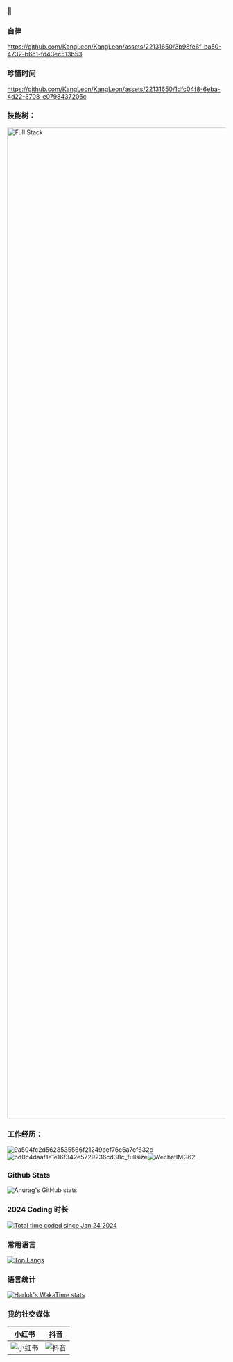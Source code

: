 

### 👋

### 自律

https://github.com/KangLeon/KangLeon/assets/22131650/3b98fe6f-ba50-4732-b6c1-fd43ec513b53

### 珍惜时间

https://github.com/KangLeon/KangLeon/assets/22131650/1dfc04f8-6eba-4d22-8708-e0798437205c

### 技能树：

<img width="2278" alt="Full Stack" src="https://github.com/user-attachments/assets/ccd3b6d6-ce2c-494a-bbe3-d0b157bda741" />

### 工作经历：

![9a504fc2d5628535566f21249eef76c6a7ef632c](https://github.com/KangLeon/KangLeon/assets/22131650/cfb34364-9b97-4a50-bb53-56bebd6b57ad)![bd0c4daaf1e1e16f342e5729236cd38c_fullsize](https://github.com/KangLeon/KangLeon/assets/22131650/b03eb254-be96-4df7-861a-9f1e44dd54a9)![WechatIMG62](https://github.com/KangLeon/KangLeon/assets/22131650/51ac3e80-e67b-40ae-8cb1-20e69cb60bb5)

### Github Stats
![Anurag's GitHub stats](https://github-readme-stats.vercel.app/api?username=KangLeon&show_icons=true)

### 2024 Coding 时长
<a href="https://wakatime.com/@018d39a0-9168-48f3-bd8e-6478c49a8d02"><img src="https://wakatime.com/badge/user/018d39a0-9168-48f3-bd8e-6478c49a8d02.svg" alt="Total time coded since Jan 24 2024" /></a>

### 常用语言
[![Top Langs](https://github-readme-stats.vercel.app/api/top-langs/?username=KangLeon&layout=donut-vertical&hide=html,Makefile,Objective-C++,Objective-C)](https://github.com/anuraghazra/github-readme-stats)

### 语言统计
[![Harlok's WakaTime stats](https://github-readme-stats.vercel.app/api/wakatime?username=KangLeon)](https://github.com/anuraghazra/github-readme-stats)

### 我的社交媒体
| 小红书 | 抖音 |
| --- | --- |
| ![小红书](https://github.com/user-attachments/assets/36fc77d1-8a34-42cc-9bbe-431d44be8e5f) | ![抖音](https://github.com/user-attachments/assets/a6fb3092-089d-405a-a615-548f7af29940) |

